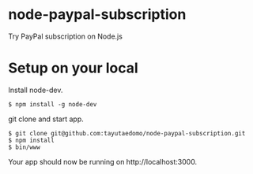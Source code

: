 # node-paypal-subscription
Try PayPal subscription on Node.js

# Setup on your local
Install node-dev.
```
$ npm install -g node-dev
```

git clone and start app.
```
$ git clone git@github.com:tayutaedomo/node-paypal-subscription.git
$ npm install
$ bin/www
```
Your app should now be running on http://localhost:3000.

